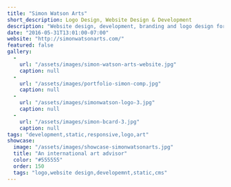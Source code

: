 ```yaml
---
title: "Simon Watson Arts"
short_description: Logo Design, Website Design & Development
description: "Website design, development, branding and logo design for Simon Watson, a renowned curator and art advisor based in New York City and São Paulo."
date: "2016-05-31T13:01:00-07:00"
website: "http://simonwatsonarts.com/"
featured: false
gallery:
  -
    url: "/assets/images/simon-watson-arts-website.jpg"
    caption: null
  -
    url: "/assets/images/portfolio-simon-comp.jpg"
    caption: null
  -
    url: "/assets/images/simonwatson-logo-3.jpg"
    caption: null
  -
    url: "/assets/images/simon-bcard-3.jpg"
    caption: null
tags: "development,static,responsive,logo,art"
showcase:
  image: "/assets/images/showcase-simonwatsonarts.jpg"
  title: "An international art advisor"
  color: "#555555"
  order: 150
  tags: "logo,website design,developemnt,static,cms"
---
```

